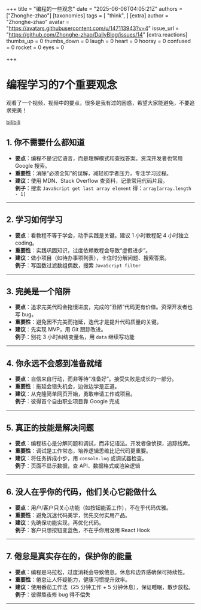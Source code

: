 
+++
title = "编程的一些观念"
date = "2025-06-06T04:05:21Z"
authors = ["Zhonghe-zhao"]
[taxonomies]
tags = [ "think", ]
[extra]
author = "Zhonghe-zhao"
avatar = "https://avatars.githubusercontent.com/u/147113943?v=4"
issue_url = "https://github.com/Zhonghe-zhao/DailyBlog/issues/14"
[extra.reactions]
thumbs_up = 0
thumbs_down = 0
laugh = 0
heart = 0
hooray = 0
confused = 0
rocket = 0
eyes = 0

+++

# 编程学习的7个重要观念

观看了一个视频，视频中的要点，很多是我有过的困惑，希望大家能避免，不要追求完美！

[bilibili](https://www.bilibili.com/video/BV1W87qzuEzX?vd_source=4f3d528d84e2e77c1b7ceb97ba4ecab1)

## 1. 你不需要什么都知道

- **要点**：编程不是记忆语言，而是理解模式和查找答案。资深开发者也常用 Google 搜索。
- **重要性**：消除“必须全知”的误解，减轻初学者压力，专注学习过程。
- **建议**：使用 MDN、Stack Overflow 查资料，记录常用代码片段。  
  **例子**：搜索 `JavaScript get last array element` 得：`array[array.length - 1]`

---

## 2. 学习如何学习

- **要点**：看教程不等于学会，动手实践是关键。建议 1 小时教程配 4 小时独立 coding。
- **重要性**：实践巩固知识，过度依赖教程会导致“虚假进步”。
- **建议**：做小项目（如待办事项列表），卡住时分解问题、搜索答案。  
  **例子**：写函数过滤数组偶数，搜索 `JavaScript filter`

---

## 3. 完美是一个陷阱

- **要点**：追求完美代码会拖慢进度，完成的“丑陋”代码更有价值。资深开发者也写 bug。
- **重要性**：避免因不完美而拖延，迭代才是提升代码质量的关键。
- **建议**：先实现 MVP，用 Git 跟踪改进。  
  **例子**：别花 3 小时纠结变量名，用 `data` 继续写功能

---

## 4. 你永远不会感到准备就绪

- **要点**：自信来自行动，而非等待“准备好”。接受失败是成长的一部分。
- **重要性**：拖延会错失机会，边做边学是正道。
- **建议**：从克隆简单网页开始，勇敢申请工作或项目。  
  **例子**：彼得首个自由职业项目靠 Google 完成

---

## 5. 真正的技能是解决问题

- **要点**：编程核心是分解问题和调试，而非记语法。开发者像侦探，追踪线索。
- **重要性**：调试是工作常态，培养逻辑思维比记代码更重要。
- **建议**：将任务拆成小步，用 `console.log` 或调试器检查。  
  **例子**：页面不显示数据，查 API、数据格式或渲染逻辑

---

## 6. 没人在乎你的代码，他们关心它能做什么

- **要点**：用户/客户只关心功能（如按钮能否工作），不在乎代码优雅。
- **重要性**：避免沉迷代码美学，优先交付实用产品。
- **建议**：先确保功能实现，再优化代码。  
  **例子**：客户只想按钮变蓝色，不在乎你用没用 React Hook

---

## 7. 倦怠是真实存在的，保护你的能量

- **要点**：编程是马拉松，过度消耗会导致倦怠。休息和边界感确保可持续性。
- **重要性**：倦怠让人怀疑能力，健康习惯提升效率。
- **建议**：使用番茄工作法（25 分钟工作 + 5 分钟休息），保证睡眠，散步放松。  
  **例子**：彼得熬夜修 bug 得不偿失

---



